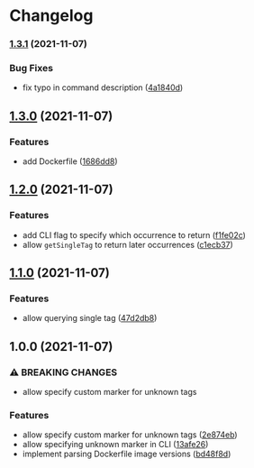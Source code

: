 # Changelog

### [1.3.1](https://www.github.com/shivjm/dockerfile-image-tags/compare/v1.3.0...v1.3.1) (2021-11-07)


### Bug Fixes

* fix typo in command description ([4a1840d](https://www.github.com/shivjm/dockerfile-image-tags/commit/4a1840d59efd8f107431abeb890ec7b55c72c8f7))

## [1.3.0](https://www.github.com/shivjm/dockerfile-image-tags/compare/v1.2.0...v1.3.0) (2021-11-07)


### Features

* add Dockerfile ([1686dd8](https://www.github.com/shivjm/dockerfile-image-tags/commit/1686dd8b12173dd9ac46a189af8ef3fcd4a38140))

## [1.2.0](https://www.github.com/shivjm/dockerfile-image-tags/compare/v1.1.0...v1.2.0) (2021-11-07)


### Features

* add CLI flag to specify which occurrence to return ([f1fe02c](https://www.github.com/shivjm/dockerfile-image-tags/commit/f1fe02ccc04f2dcf8f1f4ecd92fccd77c1bdd1f0))
* allow `getSingleTag` to return later occurrences ([c1ecb37](https://www.github.com/shivjm/dockerfile-image-tags/commit/c1ecb379cb64160b506eed5251feb3fe280f8298))

## [1.1.0](https://www.github.com/shivjm/dockerfile-image-tags/compare/v1.0.0...v1.1.0) (2021-11-07)


### Features

* allow querying single tag ([47d2db8](https://www.github.com/shivjm/dockerfile-image-tags/commit/47d2db8818b1bf20d91ed62a3d72b6976d042e8a))

## 1.0.0 (2021-11-07)


### ⚠ BREAKING CHANGES

* allow specify custom marker for unknown tags

### Features

* allow specify custom marker for unknown tags ([2e874eb](https://www.github.com/shivjm/dockerfile-image-tags/commit/2e874eb487c0308d8ae71e72c0a3cef141bbd0be))
* allow specifying unknown marker in CLI ([13afe26](https://www.github.com/shivjm/dockerfile-image-tags/commit/13afe2632c708af6bcff0e970c8418de49384ebc))
* implement parsing Dockerfile image versions ([bd48f8d](https://www.github.com/shivjm/dockerfile-image-tags/commit/bd48f8dec3859f5c8f56b9dbd94fc2d2fa941e41))
